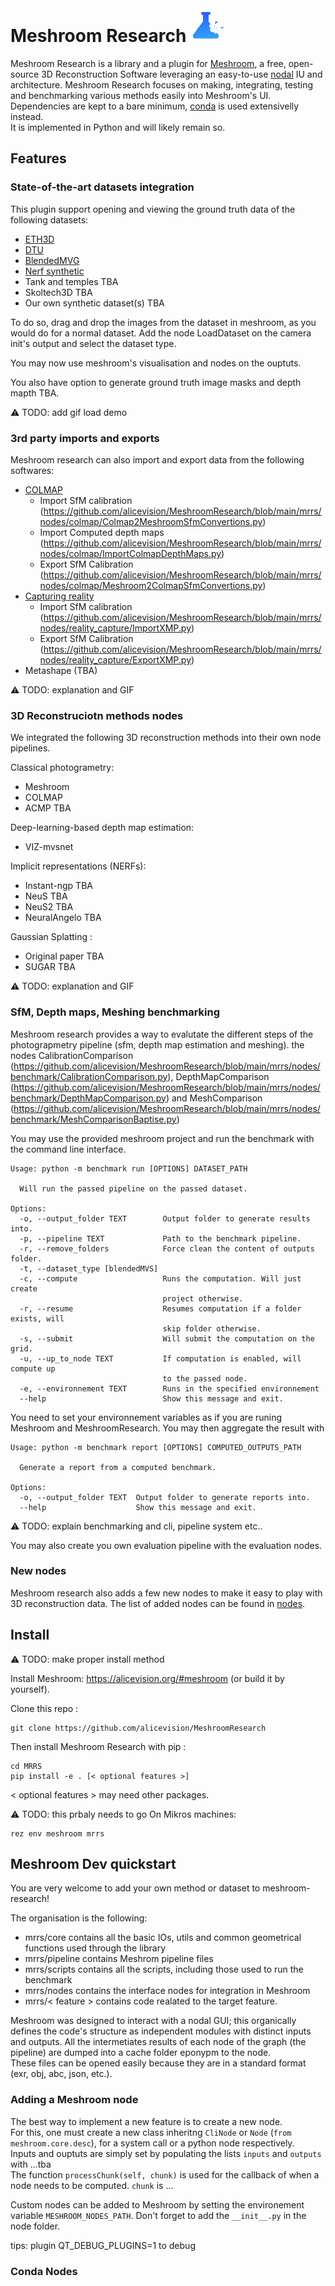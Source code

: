 # Meshroom Research ![](./assets/logo-inline.png)

Meshroom Research is a library and a plugin for [Meshroom](https://alicevision.org/#meshroom), a free, open-source 3D Reconstruction Software leveraging an easy-to-use [nodal](https://en.wikipedia.org/wiki/Node_graph_architecture) IU and architecture.
Meshroom Research focuses on making, integrating, testing and benchmarking various methods easily into Meshroom's UI.
Dependencies are kept to a bare minimum, [conda](https://conda.io/projects/conda/en/latest/user-guide/install/index.html) is used extensivelly instead.  
It is implemented in Python and will likely remain so.

## Features 

### State-of-the-art datasets integration

This plugin support opening and viewing the ground truth data of the following datasets:

- [ETH3D](https://www.eth3d.net/overview)
- [DTU](https://roboimagedata.compute.dtu.dk/?page_id=36)
- [BlendedMVG](https://github.com/YoYo000/BlendedMVS)
- [Nerf synthetic](https://www.matthewtancik.com/nerf)
- Tank and temples TBA
- Skoltech3D TBA
- Our own synthetic dataset(s) TBA

To do so, drag and drop the images from the dataset in meshroom, as you would do for a normal dataset. 
Add the node LoadDataset on the camera init's output and select the dataset type.

You may now use meshroom's visualisation and nodes on the ouptuts. 

You also have option to generate ground truth image masks and depth mapth TBA.

:warning: TODO: add gif load demo

### 3rd party imports and exports

Meshroom research can also import and export data from the following softwares:

- [COLMAP](https://colmap.github.io/)
  - Import SfM calibration (https://github.com/alicevision/MeshroomResearch/blob/main/mrrs/nodes/colmap/Colmap2MeshroomSfmConvertions.py)
  - Import Computed depth maps (https://github.com/alicevision/MeshroomResearch/blob/main/mrrs/nodes/colmap/ImportColmapDepthMaps.py)
  - Export SfM Calibration (https://github.com/alicevision/MeshroomResearch/blob/main/mrrs/nodes/colmap/Meshroom2ColmapSfmConvertions.py)
- [Capturing reality](https://www.capturingreality.com/)
  - Import SfM calibration (https://github.com/alicevision/MeshroomResearch/blob/main/mrrs/nodes/reality_capture/ImportXMP.py)
  - Export SfM Calibration (https://github.com/alicevision/MeshroomResearch/blob/main/mrrs/nodes/reality_capture/ExportXMP.py)
- Metashape (TBA)

:warning: TODO:  explanation and GIF

### 3D Reconstruciotn methods nodes

We integrated the following 3D reconstruction methods into their own node pipelines.

Classical photogrametry:
  - Meshroom
  - COLMAP
  - ACMP TBA

Deep-learning-based depth map estimation:
  - VIZ-mvsnet

Implicit representations (NERFs):
  - Instant-ngp TBA
  - NeuS TBA
  - NeuS2 TBA
  - NeuralAngelo TBA

Gaussian Splatting :
  - Original paper TBA
  - SUGAR TBA

:warning: TODO:  explanation and GIF

### SfM, Depth maps, Meshing benchmarking

Meshroom research provides a way to evalutate the different steps of the photograpmetry pipeline (sfm, depth map estimation and meshing).
the nodes CalibrationComparison (https://github.com/alicevision/MeshroomResearch/blob/main/mrrs/nodes/benchmark/CalibrationComparison.py), DepthMapComparison (https://github.com/alicevision/MeshroomResearch/blob/main/mrrs/nodes/benchmark/DepthMapComparison.py) and MeshComparison (https://github.com/alicevision/MeshroomResearch/blob/main/mrrs/nodes/benchmark/MeshComparisonBaptise.py)

You may use the provided meshroom project and run the benchmark with the command line interface.

```
Usage: python -m benchmark run [OPTIONS] DATASET_PATH

  Will run the passed pipeline on the passed dataset.

Options:
  -o, --output_folder TEXT        Output folder to generate results into.
  -p, --pipeline TEXT             Path to the benchmark pipeline.
  -r, --remove_folders            Force clean the content of outputs folder.
  -t, --dataset_type [blendedMVS]
  -c, --compute                   Runs the computation. Will just create
                                  project otherwise.
  -r, --resume                    Resumes computation if a folder exists, will
                                  skip folder otherwise.
  -s, --submit                    Will submit the computation on the grid.
  -u, --up_to_node TEXT           If computation is enabled, will compute up
                                  to the passed node.
  -e, --environnement TEXT        Runs in the specified environnement
  --help                          Show this message and exit.
```
You need to set your environnement variables as if you are runing Meshroom and MeshroomResearch.
You may then aggregate the result with
```
Usage: python -m benchmark report [OPTIONS] COMPUTED_OUTPUTS_PATH

  Generate a report from a computed benchmark.

Options:
  -o, --output_folder TEXT  Output folder to generate reports into.
  --help                    Show this message and exit.
```

:warning: TODO: explain benchmarking and cli, pipeline system etc..

You may also create you own evaluation pipeline with the evaluation nodes.

### New nodes

Meshroom research also adds a few new nodes to make it easy to play with 3D reconstruction data.
The list of added nodes can be found in [nodes](mrrs/nodes/README.md).

## Install

:warning: TODO: make proper install method

Install Meshroom: https://alicevision.org/#meshroom (or build it by yourself).

Clone this repo :
```
git clone https://github.com/alicevision/MeshroomResearch
```
Then install Meshroom Research with pip :
```
cd MRRS
pip install -e . [< optional features >]
```
< optional features > may need other packages.

:warning: TODO: this prbaly needs to go
On Mikros machines:
```
rez env meshroom mrrs
```

## Meshroom Dev quickstart

You are very welcome to add your own method or dataset to meshroom-research!

The organisation is the following:
- mrrs/core contains all the basic IOs, utils and common geometrical functions used through the library
- mrrs/pipeline contains Meshrom pipeline files
- mrrs/scripts contains all the scripts, including those used to run the benchmark
- mrrs/nodes contains the interface nodes for integration in Meshroom
- mrrs/< feature > contains code realated to the target feature.
  
Meshroom was designed to interact with a nodal GUI; this organically defines the code's structure as independent modules with distinct inputs and outputs. All the intermetiates results of each node of the graph (the pipeline) are dumped into a cache folder eponypm to the node.\
These files can be opened easily because they are in a standard format (exr, obj, abc, json, etc.).

### Adding a Meshroom node

The best way to implement a new feature is to create a new node.\
For this, one must create a new class inheritng `CliNode` or `Node` (`from meshroom.core.desc`), for a system call or a python node respectively.\
Inputs and ouptuts are simply set by populating the lists `inputs` and `outputs` with ...tba \
The function `processChunk(self, chunk)` is used for the callback of when a node needs to be computed.
`chunk` is ...

Custom nodes can be added to Meshroom by setting the environement variable `MESHROOM_NODES_PATH`.
Don't forget to add the `__init__.py` in the node folder.


tips:
plugin QT_DEBUG_PLUGINS=1 to debug

### Conda Nodes




